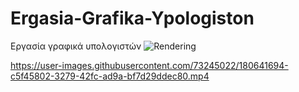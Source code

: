 # Ergasia-Grafika-Ypologiston
Εργασία γραφικά υπολογιστών
![Rendering](https://user-images.githubusercontent.com/73245022/180641698-26eb9852-0cdd-42c3-bd8a-8d865ba63038.jpg)

https://user-images.githubusercontent.com/73245022/180641694-c5f45802-3279-42fc-ad9a-bf7d29ddec80.mp4



